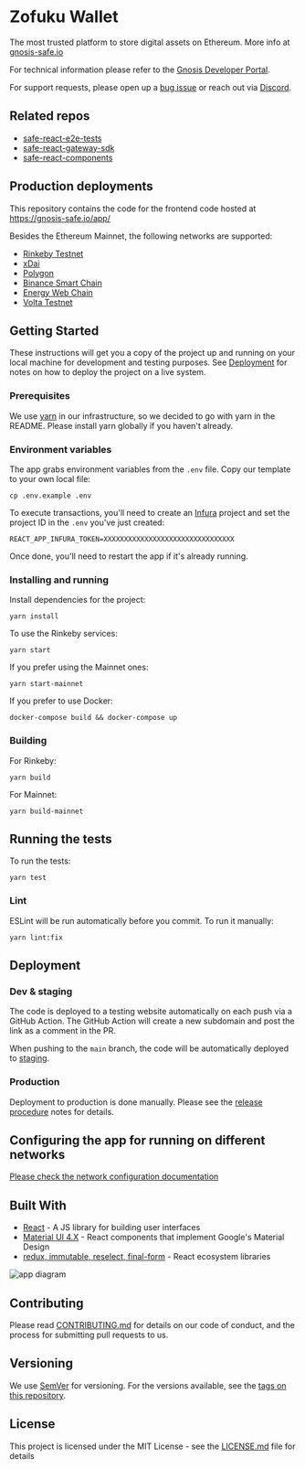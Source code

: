 # Zofuku Wallet

The most trusted platform to store digital assets on Ethereum. More info at [gnosis-safe.io](https://gnosis-safe.io/)

For technical information please refer to the [Gnosis Developer Portal](https://docs.gnosis.io/safe/).

For support requests, please open up a [bug issue](https://github.com/gnosis/safe-react/issues/new?template=bug-report.md) or reach out via [Discord](https://discordapp.com/invite/FPMRAwK).

## Related repos

- [safe-react-e2e-tests](https://github.com/gnosis/safe-react-e2e-tests)
- [safe-react-gateway-sdk](https://github.com/gnosis/safe-react-gateway-sdk)
- [safe-react-components](https://github.com/gnosis/safe-react-components)

## Production deployments

This repository contains the code for the frontend code hosted at https://gnosis-safe.io/app/

Besides the Ethereum Mainnet, the following networks are supported:

- [Rinkeby Testnet](https://rinkeby.gnosis-safe.io/app/)
- [xDai](https://xdai.gnosis-safe.io/app/)
- [Polygon](https://polygon.gnosis-safe.io/app/)
- [Binance Smart Chain](https://bsc.gnosis-safe.io/app/)
- [Energy Web Chain](https://ewc.gnosis-safe.io/app/)
- [Volta Testnet](https://volta.gnosis-safe.io/app/)

## Getting Started

These instructions will get you a copy of the project up and running on your local machine for development and testing purposes. See [Deployment](#deployment) for notes on how to deploy the project on a live system.

### Prerequisites

We use [yarn](https://yarnpkg.com) in our infrastructure, so we decided to go with yarn in the README.
Please install yarn globally if you haven't already.

### Environment variables

The app grabs environment variables from the `.env` file. Copy our template to your own local file:

```
cp .env.example .env
```

To execute transactions, you'll need to create an [Infura](https://infura.io) project and set the project ID in the `.env` you've just created:

```
REACT_APP_INFURA_TOKEN=XXXXXXXXXXXXXXXXXXXXXXXXXXXXXXXX
```

Once done, you'll need to restart the app if it's already running.

### Installing and running

Install dependencies for the project:

```
yarn install
```

To use the Rinkeby services:

```
yarn start
```

If you prefer using the Mainnet ones:

```
yarn start-mainnet
```

If you prefer to use Docker:

```
docker-compose build && docker-compose up
```

### Building

For Rinkeby:

```
yarn build
```

For Mainnet:

```
yarn build-mainnet
```

## Running the tests

To run the tests:

```
yarn test
```

### Lint

ESLint will be run automatically before you commit. To run it manually:

```
yarn lint:fix
```

## Deployment

### Dev & staging

The code is deployed to a testing website automatically on each push via a GitHub Action.
The GitHub Action will create a new subdomain and post the link as a comment in the PR.

When pushing to the `main` branch, the code will be automatically deployed to [staging](https://safe-team-rinkeby.staging.gnosisdev.com/).

### Production

Deployment to production is done manually. Please see the [release procedure](docs/release-procedure.md) notes for details.

## Configuring the app for running on different networks

[Please check the network configuration documentation](./docs/networks.md)

## Built With

- [React](https://reactjs.org/) - A JS library for building user interfaces
- [Material UI 4.X](https://material-ui.com/) - React components that implement Google's Material Design
- [redux, immutable, reselect, final-form](https://redux.js.org/) - React ecosystem libraries

![app diagram](https://user-images.githubusercontent.com/381895/129330828-c067425b-d20b-4f67-82c7-c0598deb453a.png)

## Contributing

Please read [CONTRIBUTING.md](https://gist.github.com/PurpleBooth/b24679402957c63ec426) for details on our code of conduct, and the process for submitting pull requests to us.

## Versioning

We use [SemVer](https://semver.org/) for versioning. For the versions available, see the [tags on this repository](https://github.com/gnosis/gnosis-team-safe/tags).

## License

This project is licensed under the MIT License - see the [LICENSE.md](LICENSE.md) file for details
